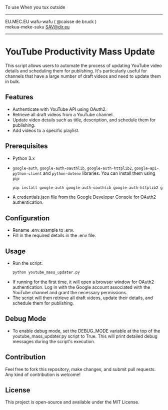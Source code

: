 To use When you tux outside<br>
___________________________________
EU.MEC.EU wafu-wafu ( @caisse de bruck )<br>
mekua-meke-suku SAV@dir.eu
____________________________________

# YouTube Productivity Mass Update

This script allows users to automate the process of updating YouTube video details and scheduling them for publishing. It's particularly useful for channels that have a large number of draft videos and need to update them in bulk.

## Features

- Authenticate with YouTube API using OAuth2.
- Retrieve all draft videos from a YouTube channel.
- Update video details such as title, description, and schedule them for publishing.
- Add videos to a specific playlist.

## Prerequisites

- Python 3.x
- `google-auth`, `google-auth-oauthlib`, `google-auth-httplib2`, `google-api-python-client` and `python-dotenv` libraries. You can install them using pip:

  ```bash
  pip install google-auth google-auth-oauthlib google-auth-httplib2 google-api-python-client python-dotenv
- A credentials.json file from the Google Developer Console for OAuth2 authentication.

  
## Configuration

- Rename .env.example to .env.
- Fill in the required details in the .env file.

## Usage
- Run the script:
  ```bash
  python youtube_mass_updater.py
- If running for the first time, it will open a browser window for OAuth2 authentication. Log in with the Google account associated with the YouTube channel and grant the necessary permissions.
- The script will then retrieve all draft videos, update their details, and schedule them for publishing.

## Debug Mode
- To enable debug mode, set the DEBUG_MODE variable at the top of the youtube_mass_updater.py script to True. This will print detailed debug messages during the script's execution.

## Contribution
Feel free to fork this repository, make changes, and submit pull requests. Any kind of contribution is welcome!

## License
This project is open-source and available under the MIT License.
